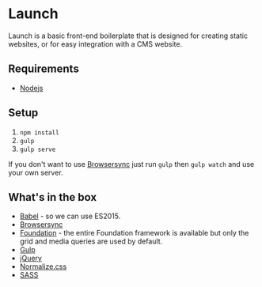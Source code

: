 # Launch

Launch is a basic front-end boilerplate that is designed for creating static websites, or for easy integration with a CMS website.

## Requirements

- [Nodejs](https://nodejs.org/en/download/)

## Setup

1. `npm install`
2. `gulp`
3. `gulp serve`

If you don't want to use [Browsersync](https://www.browsersync.io/) just run `gulp` then `gulp watch` and use your own server.

## What's in the box

-   [Babel](http://babeljs.io/) - so we can use ES2015.
-   [Browsersync](https://www.browsersync.io/)
-   [Foundation](http://foundation.zurb.com/docs/components/grid.html) - the entire Foundation framework is available but only the grid and media queries are used by default.
-   [Gulp](http://gulpjs.com/)
-   [jQuery](http://jquery.com/)
-   [Normalize.css](http://necolas.github.io/normalize.css/)
-   [SASS](http://sass-lang.com/)
